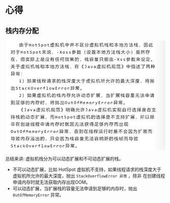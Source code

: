 # 心得

## 栈内存分配

![image.png](image.png)

总结来讲: 虚拟机栈分为可以动态扩展和不可动态扩展的栈。

- 不可以动态扩展，比如 HotSpot 虚拟机不支持，如果线程请求的栈深度大于虚拟机所允许的最大深度，抛出 `StackOverflowError 异常` ，除非
  在创建线程申请内存时就无法获取内存出现OOM。
- 可以动态扩展，当扩展栈的容量无法申请到足够的内存时，抛出 `OutOfMemoryError` 异常。

